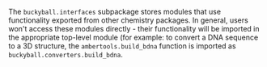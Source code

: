 The `buckyball.interfaces` subpackage stores modules that use functionality exported from other chemistry packages. In general, users won't access these modules directly - their functionality will be imported in the appropriate top-level module (for example: to convert a DNA sequence to a 3D structure, the `ambertools.build_bdna` function is imported as `buckyball.converters.build_bdna`.

